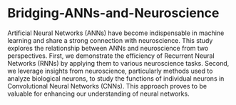 # Bridging-ANNs-and-Neuroscience

Artificial Neural Networks (ANNs) have become indispensable in machine learning and share a strong connection with neuroscience. This study explores the relationship between ANNs and neuroscience from two perspectives. First, we demonstrate the efficiency of Recurrent Neural Networks (RNNs) by applying them to various neuroscience tasks. Second, we leverage insights from neuroscience, particularly methods used to analyze biological neurons, to study the functions of individual neurons in Convolutional Neural Networks (CNNs). This approach proves to be valuable for enhancing our understanding of neural networks.
